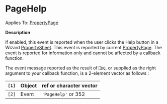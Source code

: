 




<h1 class="heading"><span class="name">PageHelp</span></h1>

Applies To: [PropertyPage](./propertypage.md)


**Description**


If enabled, this event is reported when the user clicks the Help button in a Wizard [PropertySheet](./propertysheet.md). This event is reported by current [PropertyPage](./propertypage.md). The event is reported for information only and cannot be affected by a callback function.


The event message reported as the result of `⎕DQ`, or supplied as the right argument to your callback function, is a 2-element vector as follows :


| `[1]` | Object | ref or character vector |
| --- | --- | ---  |
| `[2]` | Event | `'PageHelp'` or 352 |



